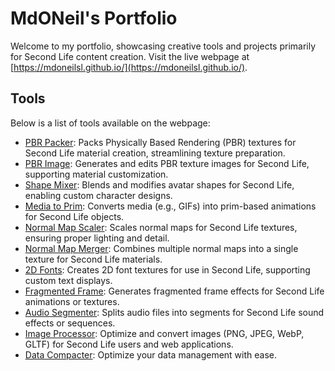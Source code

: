 # MdONeil's Portfolio

Welcome to my portfolio, showcasing creative tools and projects primarily for Second Life content creation. Visit the live webpage at [https://mdoneilsl.github.io/](https://mdoneilsl.github.io/).

## Tools

Below is a list of tools available on the webpage:

- [PBR Packer](./app/PBRPacker/): Packs Physically Based Rendering (PBR) textures for Second Life material creation, streamlining texture preparation.
- [PBR Image](./app/PBR_img/): Generates and edits PBR texture images for Second Life, supporting material customization.
- [Shape Mixer](./app/ShapeMixer/): Blends and modifies avatar shapes for Second Life, enabling custom character designs.
- [Media to Prim](./app/prim_gif/): Converts media (e.g., GIFs) into prim-based animations for Second Life objects.
- [Normal Map Scaler](./app/NormalMapScaler/): Scales normal maps for Second Life textures, ensuring proper lighting and detail.
- [Normal Map Merger](./app/NormalMapMerger/): Combines multiple normal maps into a single texture for Second Life materials.
- [2D Fonts](./app/2DFonts/): Creates 2D font textures for use in Second Life, supporting custom text displays.
- [Fragmented Frame](./app/Fragmentedframe/): Generates fragmented frame effects for Second Life animations or textures.
- [Audio Segmenter](./app/Segmenter/): Splits audio files into segments for Second Life sound effects or sequences.
- [Image Processor](./app/ImageProcessor/): Optimize and convert images (PNG, JPEG, WebP, GLTF) for Second Life users and web applications.
- [Data Compacter](./app/DataCompacter/): Optimize your data management with ease.
